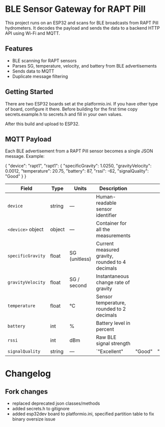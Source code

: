 # BLE Sensor Gateway for RAPT Pill

This project runs on an ESP32 and scans for BLE broadcasts from RAPT Pill hydrometers. It decodes the payload and sends the data to a backend HTTP API using Wi-Fi and MQTT.

## Features

- BLE scanning for RAPT sensors
- Parses SG, temperature, velocity, and battery from BLE advertisements
- Sends data to MQTT 
- Duplicate message filtering


## Getting Started

There are two ESP32 boards set at the platformio.ini. If you have other type of board, configure it there.
Before building for the first time copy secrets.example.h to secrets.h and fill in your own values.

After this build and upload to ESP32.

## MQTT Payload

Each BLE advertisement from a RAPT Pill sensor becomes a single JSON message. Example:

{
  "device": "rapt1",
  "rapt1": {
    "specificGravity": 1.0250,
    "gravityVelocity": 0.0012,
    "temperature": 20.75,
    "battery": 87,
    "rssi": -62,
    "signalQuality": "Good"
  }
}

| Field             | Type   | Units         | Description                                     |        |        |          |
| ----------------- | ------ | ------------- | ----------------------------------------------- | ------ | ------ | -------- |
| `device`          | string | —             | Human-readable sensor identifier                |        |        |          |
| `<device>` object | object | —             | Container for all the measurements              |        |        |          |
| `specificGravity` | float  | SG (unitless) | Current measured gravity, rounded to 4 decimals |        |        |          |
| `gravityVelocity` | float  | SG / second   | Instantaneous change rate of gravity            |        |        |          |
| `temperature`     | float  | °C            | Sensor temperature, rounded to 2 decimals       |        |        |          |
| `battery`         | int    | %             | Battery level in percent                        |        |        |          |
| `rssi`            | int    | dBm           | Raw BLE signal strength                         |        |        |          |
| `signalQuality`   | string | —             | \`"Excellent"                                   | "Good" | "Fair" | "Weak"\` |

# Changelog

## Fork changes
- replaced deprecated json classes/methods
- added secrets.h to gitignore
- added esp32dev board to platformio.ini, specified partition table to fix binary oversize issue